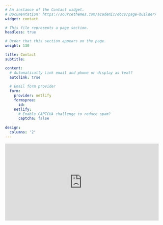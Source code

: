 ```yaml
---
# An instance of the Contact widget.
# Documentation: https://sourcethemes.com/academic/docs/page-builder/
widget: contact

# This file represents a page section.
headless: true

# Order that this section appears on the page.
weight: 130

title: Contact
subtitle:

content:
  # Automatically link email and phone or display as text?
  autolink: true
  
  # Email form provider
  form:
    provider: netlify
    formspree:
      id:
    netlify:
      # Enable CAPTCHA challenge to reduce spam?
      captcha: false
  
design:
  columns: '2'
---
```


<iframe src="https://www.google.com/maps/embed?pb=!1m18!1m12!1m3!1d4044.1697128714272!2d33.405544576486555!3d35.14356127276561!2m3!1f0!2f0!3f0!3m2!1i1024!2i768!4f13.1!3m3!1m2!1s0x14de19f2a4cb5635%3A0x85fb76e69e26742c!2sFaculty%20of%20Engineering%2C%20University%20of%20Cyprus!5e1!3m2!1sen!2s!4v1761328040983!5m2!1sen!2s" width="500" height="250" style="border:0;" allowfullscreen="" loading="lazy" referrerpolicy="no-referrer-when-downgrade"></iframe>

